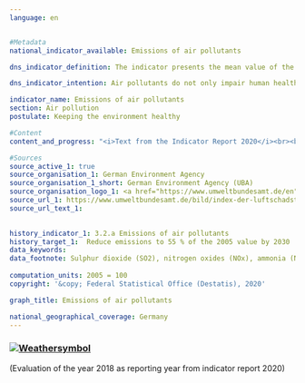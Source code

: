 ```yaml
---
language: en    


#Metadata    
national_indicator_available: Emissions of air pollutants    

dns_indicator_definition: The indicator presents the mean value of the indices of national emissions for the five air pollutants sulphur dioxide (SO2), nitrogen oxides (NOx), ammonia (NH3), volatile organic compounds (NMVOC) and particulate matter (PM2,5).    

dns_indicator_intention: Air pollutants do not only impair human health, but also ecosystems and biodiversity. Therefore, emissions of air pollutants should be reduced by 45 % by 2030 compared to 2005. To represent the development of health-relevant as well as ecosystem pollution, German emissions of SO2, NOx, NH3, NMVOC and PM2,5 have been summarised into a single indicator.    

indicator_name: Emissions of air pollutants    
section: Air pollution    
postulate: Keeping the environment healthy    

#Content    
content_and_progress: "<i>Text from the Indicator Report 2020</i><br><br>In accordance with the European Union’s National Emission Ceilings (NEC) Directive negotiated at European level, Germany is required to reduce emissions of individual air pollutants by 2030 as follows: SO2 by 58 %, NOx by 65 %, NH3 by 29 %, NMVOC by 28 % and PM2,5 by 43 %. On this basis, the German Environment Agency calculated an unweighted arithmetic mean of the individual reductions of the above air pollutants as a joint target value. The individual rates of change of the single air pollutants are offset equally against one another. This means that irrespective of the separate reduction targets under the NEC Directive, increasing emissions of individual pollutants can be compensated for in this indicator by reducing the emissions of other pollutants.<br><br>The data are computed annually by the German Environment Agency using various sources. They serve as a basis for the reporting obligation pursuant to the Geneva Convention (CLRTAP) and the NEC Directive. The data are further processed within the context of the Federal Statistical Office’s Environmental-Economic Accounts. As a result, emissions are published according to various production sectors and households along with other emitters.<br><br>Emissions of air pollutants overall fell by 17.5 % until 2016 from 2005. The indicator thus moved in the intended direction but will not reach the target for 2030 if the development remains the same. Emissions of individual pollutants changed to varying degrees in the period from 2005 to 2016.<br><br>Emissions of volatile organic compounds (NMVOC), which are primarily due to the industrial use of solvents, were significantly reduced by 20.5 % during the specified period. Consequently, the targeted reduction of 28 % can be achieved by 2030.<br><br>In the specified period emissions of particulate matter (PM2,5) have been reduced by 25.3 %. If this annual trend continues, the set reduction target will be reached. At 26.4 %, the largest proportion of PM2,5 emissions originated from households and small consumers and was caused in particular by heat generation in 2016. The transport sector accounted for 24.8 % of PM2,5 emissions in the same year.<br><br>Emissions of nitrogen oxides (NOx) were reduced by 22.9 % until 2016, hence going in the intended direction. However, the average reduction of the last few years will not be sufficient to achieve the target. In 2016 the main share of nitrogen oxides was emitted mainly by transport and the energy sector.<br><br>Emissions of sulphur dioxide (SO2), which are mainly generated in the energy sector, decreased by 24.8 % in the specified period. Although these emissions went down as intended, the average reduction achieved in recent years will not be sufficient to achieve the set goal.<br><br>Following a prolonged period of stagnation, emissions of ammonia increased by a total of 6.0 % between 2005 and 2016, and therefore contrary to the intended direction. The increase can be attributed primarily to the distribution of residues from the fermentation of fuel crops. According to calculations by the German Environment Agency, 95.0 % of all domestic ammonia emissions in 2016 originated from agricultural production, and from livestock farming in particular."    

#Sources    
source_active_1: true
source_organisation_1: German Environment Agency
source_organisation_1_short: German Environment Agency (UBA)
source_organisation_logo_1: <a href="https://www.umweltbundesamt.de/en"><img src="https://g205sdgs.github.io/sdg-indicators/public/logosEn/uba.png" alt=" German Environment Agency (UBA)" title="Click here to visit the homepage of the organization" /></a>
source_url_1: https://www.umweltbundesamt.de/bild/index-der-luftschadstoff-emissionen                        
source_url_text_1:                         
    

history_indicator_1: 3.2.a Emissions of air pollutants                    
history_target_1:  Reduce emissions to 55 % of the 2005 value by 2030     
data_keywords:    
data_footnote: Sulphur dioxide (SO2), nitrogen oxides (NOx), ammonia (NH3), volatile organic compounds (NMVOC) and particulate matter (PM2.5), average index of measurements    
    
computation_units: 2005 = 100    
copyright: '&copy; Federal Statistical Office (Destatis), 2020'    

graph_title: Emissions of air pollutants    

national_geographical_coverage: Germany    
---    
```

<div>
  <div class="my-header">
    <h3>
      <a href="https://sustainabledevelopment-deutschland.github.io/en/status/"><img src="https://g205sdgs.github.io/sdg-indicators/public/Wettersymbole/Sonne.png" title="If the trend continues, the target value will be met or the difference between the target value and the current value will be less than 5&nbsp;%" alt="Weathersymbol" />
      </a>
    </h3>
  </div>
  <div class="my-header-note">
    <span> (Evaluation of the year 2018 as reporting year from indicator report 2020)</span>
  </div>
</div>